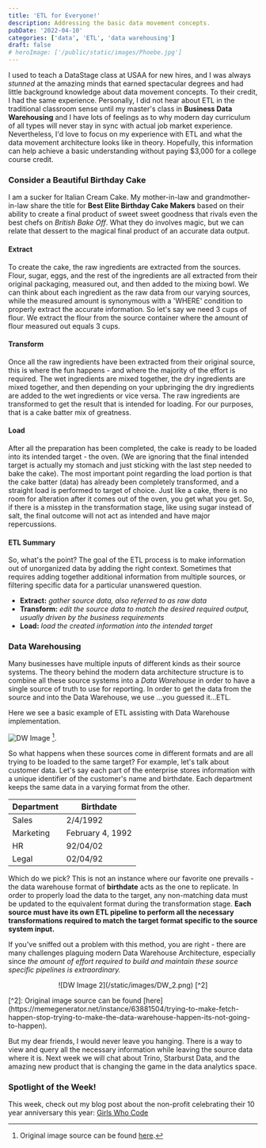 ```yaml
---
title: 'ETL for Everyone!'
description: Addressing the basic data movement concepts.
pubDate: '2022-04-10'
categories: ['data', 'ETL', 'data warehousing']
draft: false
# heroImage: ['/public/static/images/Phoebe.jpg']
---
```


I used to teach a DataStage class at USAA for new hires, and I was always _stunned_ at the amazing minds that earned spectacular degrees and had little background knowledge about data movement concepts. To their credit, I had the same experience. Personally, I did not hear about ETL in the traditional classroom sense until my master's class in **Business Data Warehousing** and I have lots of feelings as to why modern day curriculum of all types will never stay in sync with actual job market experience. Nevertheless, I'd love to focus on my experience with ETL and what the data movement architecture looks like in theory. Hopefully, this information can help achieve a basic understanding without paying $3,000 for a college course credit.

### Consider a Beautiful Birthday Cake

I am a sucker for Italian Cream Cake. My mother-in-law and grandmother-in-law share the title for **Best Elite Birthday Cake Makers** based on their ability to create a final product of sweet sweet goodness that rivals even the best chefs on _British Bake Off_. What they do involves magic, but we can relate that dessert to the magical final product of an accurate data output.

#### Extract

To create the cake, the raw ingredients are extracted from the sources. Flour, sugar, eggs, and the rest of the ingredients are all extracted from their original packaging, measured out, and then added to the mixing bowl. We can think about each ingredient as the raw data from our varying sources, while the measured amount is synonymous with a 'WHERE' condition to properly extract the accurate information. So let's say we need 3 cups of flour. We extract the flour from the source container where the amount of flour measured out equals 3 cups.

#### Transform

Once all the raw ingredients have been extracted from their original source, this is where the fun happens - and where the majority of the effort is required. The wet ingredients are mixed together, the dry ingredients are mixed together, and then depending on your upbringing the dry ingredients are added to the wet ingredients or vice versa. The raw ingredients are transformed to get the result that is intended for loading. For our purposes, that is a cake batter mix of greatness.

#### Load

After all the preparation has been completed, the cake is ready to be loaded into its intended target - the oven. (We are ignoring that the final intended target is actually my stomach and just sticking with the last step needed to bake the cake). The most important point regarding the load portion is that the cake batter (data) has already been completely transformed, and a straight load is performed to target of choice. Just like a cake, there is no room for alteration after it comes out of the oven, you get what you get. So, if there is a misstep in the transformation stage, like using sugar instead of salt, the final outcome will not act as intended and have major repercussions.

#### ETL Summary

So, what's the point? The goal of the ETL process is to make information out of unorganized data by adding the right context. Sometimes that requires adding together additional information from multiple sources, or filtering specific data for a particular unanswered question.

- **Extract:** _gather source data, also referred to as raw data_
- **Transform:** _edit the source data to match the desired required output, usually driven by the business requirements_
- **Load:** _load the created information into the intended target_

### Data Warehousing

Many businesses have multiple inputs of different kinds as their source systems. The theory behind the modern data architecture structure is to combine all these source systems into a _Data Warehouse_ in order to have a single source of truth to use for reporting. In order to get the data from the source and into the Data Warehouse, we use ...you guessed it...ETL.

Here we see a basic example of ETL assisting with Data Warehouse implementation.

![DW Image](/static/images/DW_Image.png) [^1].
[^1]: Original image source can be found [here](https://www.educba.com/data-warehouse-implementation/).

So what happens when these sources come in different formats and are all trying to be loaded to the same target? For example, let's talk about customer data. Let's say each part of the enterprise stores information with a unique identifier of the customer's name and birthdate. Each department keeps the same data in a varying format from the other.

| Department | Birthdate        |
| ---------- | ---------------- |
| Sales      | 2/4/1992         |
| Marketing  | February 4, 1992 |
| HR         | 92/04/02         |
| Legal      | 02/04/92         |

Which do we pick? This is not an instance where our favorite one prevails - the data warehouse format of **birthdate** acts as the one to replicate. In order to properly load the data to the target, any non-matching data must be updated to the equivalent format during the transformation stage. **Each source must have its own ETL pipeline to perform all the necessary transformations required to match the target format specific to the source system input.**

If you've sniffed out a problem with this method, you are right - there are many challenges plaguing modern Data Warehouse Architecture, especially since _the amount of effort required to build and maintain these source specific pipelines is extraordinary._

<p align="center">![DW Image 2](/static/images/DW_2.png) [^2]</p>
[^2]: Original image source can be found [here](https://memegenerator.net/instance/63881504/trying-to-make-fetch-happen-stop-trying-to-make-the-data-warehouse-happen-its-not-going-to-happen).

But my dear friends, I would never leave you hanging. There is a way to view and query all the necessary information while leaving the source data where it is. Next week we will chat about Trino, Starburst Data, and the amazing new product that is changing the game in the data analytics space.

### Spotlight of the Week!

This week, check out my blog post about the non-profit celebrating their 10 year anniversary this year: [Girls Who Code](../SOTW/Girls_Who_Code)
